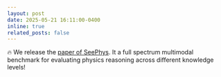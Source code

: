 ```yaml
---
layout: post
date: 2025-05-21 16:11:00-0400
inline: true
related_posts: false
---
```


🔥 We release the [paper of SeePhys](https://arxiv.org/abs/2505.19099). It a full spectrum multimodal benchmark for evaluating physics reasoning across different knowledge levels!